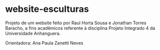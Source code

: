 # website-esculturas

Projeto de um website feito por Raul Horta Sousa e Jonathan Torres Baracho,
a fins acadêmicos referente à disciplina Projeto Integrado 4 da Universidade Anhanguera.

Orientadora: Ana Paula Zanetti Neves
